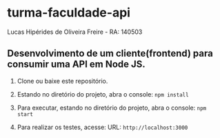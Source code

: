 # turma-faculdade-api

Lucas Hipérides de Oliveira Freire - RA: 140503

Desenvolvimento de um cliente(frontend) para consumir uma API em Node JS.
---

1) Clone ou baixe este repositório.

2) Estando no diretório do projeto, abra o console: 
`npm install`

3) Para executar, estando no diretório do projeto, abra o console: 
`npm start`

4) Para realizar os testes, acesse:
URL: 
`http://localhost:3000`


	

